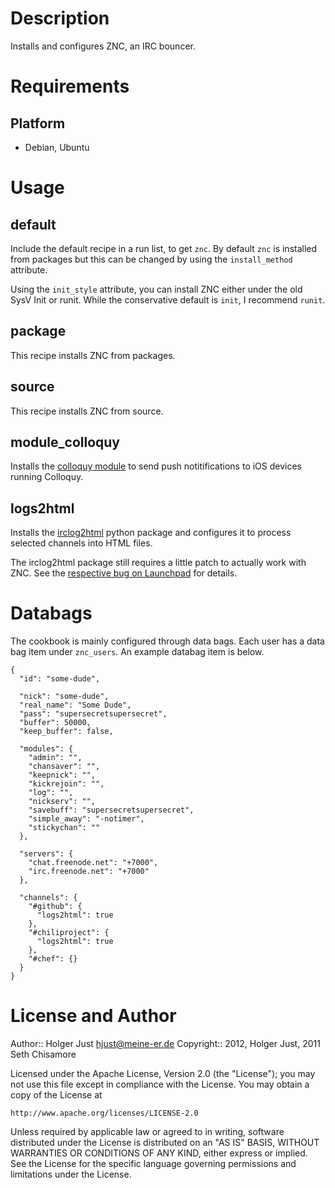 # Description

Installs and configures ZNC, an IRC bouncer.

# Requirements


## Platform

* Debian, Ubuntu

# Usage

## default

Include the default recipe in a run list, to get `znc`.  By default `znc` is installed from packages but this can be changed by using the `install_method` attribute.

Using the `init_style` attribute, you can install ZNC either under the old SysV Init or runit. While the conservative default is `init`, I recommend `runit`.

## package

This recipe installs ZNC from packages.

## source

This recipe installs ZNC from source.

## module_colloquy

Installs the [colloquy module](http://wiki.znc.in/Colloquy) to send push notitifications to iOS devices running Colloquy.

## logs2html

Installs the [irclog2html](http://mg.pov.lt/irclog2html/) python package and configures it to process selected channels into HTML files.

The irclog2html package still requires a little patch to actually work with ZNC. See the [respective bug on Launchpad](https://bugs.launchpad.net/irclog2html/+bug/1031642) for details.

# Databags

The cookbook is mainly configured through data bags. Each user has a data bag item under `znc_users`. An example databag item is below.

    {
      "id": "some-dude",

      "nick": "some-dude",
      "real_name": "Some Dude",
      "pass": "supersecretsupersecret",
      "buffer": 50000,
      "keep_buffer": false,

      "modules": {
        "admin": "",
        "chansaver": "",
        "keepnick": "",
        "kickrejoin": "",
        "log": "",
        "nickserv": "",
        "savebuff": "supersecretsupersecret",
        "simple_away": "-notimer",
        "stickychan": ""
      },

      "servers": {
        "chat.freenode.net": "+7000",
        "irc.freenode.net": "+7000"
      },

      "channels": {
        "#github": {
          "logs2html": true
        },
        "#chiliproject": {
          "logs2html": true
        },
        "#chef": {}
      }
    }


# License and Author

Author:: Holger Just <hjust@meine-er.de>
Copyright:: 2012, Holger Just, 2011 Seth Chisamore

Licensed under the Apache License, Version 2.0 (the "License");
you may not use this file except in compliance with the License.
You may obtain a copy of the License at

    http://www.apache.org/licenses/LICENSE-2.0

Unless required by applicable law or agreed to in writing, software
distributed under the License is distributed on an "AS IS" BASIS,
WITHOUT WARRANTIES OR CONDITIONS OF ANY KIND, either express or implied.
See the License for the specific language governing permissions and
limitations under the License.
